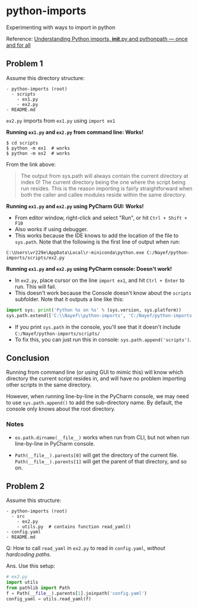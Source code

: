 # python-imports
Experimenting with ways to import in python

Reference: [Understanding Python imports, __init__.py and pythonpath — once and for all](https://towardsdatascience.com/understanding-python-imports-init-py-and-pythonpath-once-and-for-all-4c5249ab6355)

## Problem 1
Assume this directory structure: 

```
- python-imports (root)
  - scripts 
    - ex1.py
    - ex2.py
- README.md 
```

`ex2.py` imports from `ex1.py` using `import ex1` 

**Running `ex1.py` and `ex2.py` from command line: Works!**
```
$ cd scripts
$ python -m ex1  # works
$ python -m ex2  # works  
```
From the link above: 
> The output from sys.path will always contain the current directory at index 0! The current directory being the one where the script being run resides.
This is the reason importing is fairly straightforward when both the caller and callee modules reside within the same directory.


**Running `ex1.py` and `ex2.py` using PyCharm GUI: Works!**
- From editor window, right-click and select "Run", or hit `Ctrl + Shift + F10`
- Also works if using debugger.
- This works because the IDE knows to add the location of the file to `sys.path`. 
Note that the following is the first line of output when run:
  
```
C:\Users\vr229e\AppData\Local\r-miniconda\python.exe C:/Nayef/python-imports/scripts/ex2.py
```

**Running `ex1.py` and `ex2.py` using PyCharm console: Doesn't work!**
- In `ex2.py`, place cursor on the line `import ex1`, and hit `Ctrl + Enter` to run. 
  This will fail.
- This doesn't work because the Console doesn't know about the `scripts` subfolder.
Note that it outputs a line like this: 
  
```python
import sys; print('Python %s on %s' % (sys.version, sys.platform))
sys.path.extend(['C:\\Nayef\\python-imports', 'C:/Nayef/python-imports'])
```

- If you print `sys.path` in the console, you'll see that it doesn't include `C:/Nayef/python-imports/scripts/`
- To fix this, you can just run this in console: `sys.path.append('scripts')`.

## Conclusion
Running from command line (or using GUI to mimic this) will know which directory
the current script resides in, and will have no problem importing other scripts 
in the same directory. 

However, when running line-by-line in the PyCharm console, we may need to 
use `sys.path.append()` to add the sub-directory name. By default, the console 
only knows about the root directory. 

### Notes 
- `os.path.dirname(__file__)` works when run from CLI, but not when run line-by-line in 
PyCharm console.
  
- `Path(__file__).parents[0]` will get the directory of the current file. `Path(__file__).parents[1]` 
will get the parent of that directory, and so on. 
  

## Problem 2
Assume this structure: 
```
- python-imports (root)
  - src
    - ex2.py 
    - utils.py  # contains function read_yaml() 
- config.yaml
- README.md 
```
Q: How to call `read_yaml` in `ex2.py` to read in `config.yaml`, *without 
hardcoding paths*. 

Ans. Use this setup: 

```python
# ex2.py 
import utils
from pathlib import Path
f = Path(__file__).parents[1].joinpath('config.yaml')
config_yaml = utils.read_yaml(f)
```
